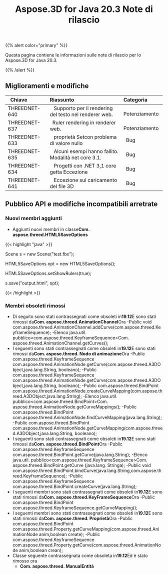 ﻿---
title: Aspose.3D for Java 20.3 Note di rilascio
type: docs
weight: 50
url: /it/java/aspose-3d-for-java-20-3-release-notes/
---
{{% alert color="primary" %}} 

Questa pagina contiene le informazioni sulle note di rilascio per lo Aspose.3D for Java 20.3.

{{% /alert %}} 
## **Miglioramenti e modifiche**

|` `**Chiave**|**Riassunto**|**Categoria**|
|:- |:- |:- |
|THREEDNET-640 |` ` Supporto per il rendering del testo nel renderer web.|` ` Potenziamento|
|THREEDNET-637 |` `Ruler rendering in renderer web.|` ` Potenziamento|
|THREEDNET-633 |` ` proprietà Setcon problema di valore nullo|` `Bug|
|THREEDNET-635 |` ` Alcuni esempi hanno fallito. Modalità net core 3.1.|` `Bug|
|THREEDNET-634 |` ` Progetti con .NET 3,1 core getta Eccezione|` `Bug|
|THREEDNET-641 |` ` Eccezione sul caricamento del file 3D|` `Bug|
## **Pubblico API e modifiche incompatibili arretrate**
### **Nuovi membri aggiunti**
- Aggiunti nuovi membri in classe**Com. aspose.threed.HTML5SaveOptions**

{{< highlight "java" >}}

 Scene s = new Scene("test.fbx");

HTML5SaveOptions opt = new HTML5SaveOptions();

HTML5SaveOptions.setShowRulers(true);

s.save("output.html", opt);

{{< /highlight >}}
### **Membri obsoleti rimossi**
- Di seguito sono stati contrassegnati come obsoleti in**19.12**E sono stati rimossi da**Com. aspose.threed.AnimationChannel**Ora
-Public void com.aspose.threed.AnimationChannel.addCurve(com.aspose.threed.KeyframeSequence);
-Elenco java.util. pubblico<com.aspose.threed.KeyframeSequence>Com. aspose.threed.AnimationChannel.getCurves();
- I seguenti sono stati contrassegnati come obsoleti in**19.12**E sono stati rimossi da**Com. aspose.threed. Nodo di animazione**Ora
-Public com.aspose.threed.KeyframeSequence com.aspose.threed.AnimationNode.getCurve(com.aspose.threed.A3DObject,java.lang.String, booleano);
-Public com.aspose.threed.KeyframeSequence com.aspose.threed.AnimationNode.getCurve(com.aspose.threed.A3DObject,java.lang.String, booleano);
-Public com.aspose.threed.BindPoint com.aspose.threed.AnimationNode.createCurveMapping(com.aspose.threed.A3DObject,java.lang.String);
-Elenco java.util. pubblico<com.aspose.threed.BindPoint>Com. aspose.threed.AnimationNode.getCurveMappings();
-Public com.aspose.threed.BindPoint com.aspose.threed.AnimationNode.findCurveMapping(java.lang.String);
-Public com.aspose.threed.BindPoint com.aspose.threed.AnimationNode.getCurveMapping(com.aspose.threed.A3DObject,java.lang.String, booleano);
- I seguenti sono stati contrassegnati come obsoleti in**19.12**E sono stati rimossi da**Com. aspose.threed.BindPoint**Ora
-Public com.aspose.threed.KeyframeSequence com.aspose.threed.BindPoint.getCurve(java.lang.String);
-Elenco java.util. pubblico<com.aspose.threed.KeyframeSequence>Com. aspose.threed.BindPoint.getCurve (java.lang. Stringa);
-Public void com.aspose.threed.BindPoint.bindCurve(java.lang.String,com.aspose.threed.KeyframeSequence);
-Public com.aspose.threed.KeyframeSequence com.aspose.threed.BindPoint.createCurve(java.lang.String);
- I seguenti membri sono stati contrassegnati come obsoleti in**19.12**E sono stati rimossi da**Com. aspose.threed.KeyFrameSequence**Ora
-Public com.aspose.threed.BindPoint com.aspose.threed.KeyframeSequence.getCurveMapping();
- I seguenti membri sono stati contrassegnati come obsoleti in**19.12**E sono stati rimossi da**Com. aspose.threed. Proprietà**Ora
-Public com.aspose.threed.BindPoint com.aspose.threed.Property.getCurveMapping(com.aspose.threed.AnimationNode anim,boolean create);
-Public com.aspose.threed.KeyframeSequence com.aspose.threed.Property.getCurve(com.aspose.threed.AnimationNode anim,boolean crean);
- Classe seguente contrassegnata come obsoleta in**19.12**Ed è stato rimosso ora
  - **Com. aspose.threed. ManualEntità**
